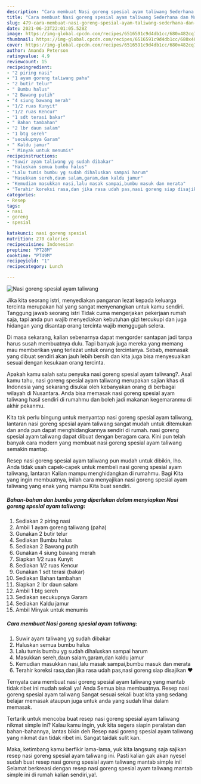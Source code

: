```yaml
---
description: "Cara membuat Nasi goreng spesial ayam taliwang Sederhana dan Mudah Dibuat"
title: "Cara membuat Nasi goreng spesial ayam taliwang Sederhana dan Mudah Dibuat"
slug: 479-cara-membuat-nasi-goreng-spesial-ayam-taliwang-sederhana-dan-mudah-dibuat
date: 2021-06-23T22:01:05.528Z
image: https://img-global.cpcdn.com/recipes/6516591c9d4db1cc/680x482cq70/nasi-goreng-spesial-ayam-taliwang-foto-resep-utama.jpg
thumbnail: https://img-global.cpcdn.com/recipes/6516591c9d4db1cc/680x482cq70/nasi-goreng-spesial-ayam-taliwang-foto-resep-utama.jpg
cover: https://img-global.cpcdn.com/recipes/6516591c9d4db1cc/680x482cq70/nasi-goreng-spesial-ayam-taliwang-foto-resep-utama.jpg
author: Amanda Peterson
ratingvalue: 4.9
reviewcount: 15
recipeingredient:
- "2 piring nasi"
- "1 ayam goreng taliwang paha"
- "2 butir telur"
- " Bumbu halus"
- "2 Bawang putih"
- "4 siung bawang merah"
- "1/2 ruas Kunyit"
- "1/2 ruas Kencur"
- "1 sdt terasi bakar"
- " Bahan tambahan"
- "2 lbr daun salam"
- "1 btg sereh"
- "secukupnya Garam"
- " Kaldu jamur"
- " Minyak untuk menumis"
recipeinstructions:
- "Suwir ayam taliwang yg sudah dibakar"
- "Haluskan semua bumbu halus"
- "Lalu tumis bumbu yg sudah dihaluskan sampai harum"
- "Masukkan sereh,daun salam,garam,dan kaldu jamur"
- "Kemudian masukkan nasi,lalu masak sampai,bumbu masuk dan merata"
- "Terahir koreksi rasa,dan jika rasa udah pas,nasi goreng siap disajikan ❤️"
categories:
- Resep
tags:
- nasi
- goreng
- spesial

katakunci: nasi goreng spesial 
nutrition: 270 calories
recipecuisine: Indonesian
preptime: "PT28M"
cooktime: "PT49M"
recipeyield: "1"
recipecategory: Lunch

---
```



![Nasi goreng spesial ayam taliwang](https://img-global.cpcdn.com/recipes/6516591c9d4db1cc/680x482cq70/nasi-goreng-spesial-ayam-taliwang-foto-resep-utama.jpg)

Jika kita seorang istri, menyediakan panganan lezat kepada keluarga tercinta merupakan hal yang sangat menyenangkan untuk kamu sendiri. Tanggung jawab seorang istri Tidak cuma mengerjakan pekerjaan rumah saja, tapi anda pun wajib menyediakan kebutuhan gizi tercukupi dan juga hidangan yang disantap orang tercinta wajib menggugah selera.

Di masa  sekarang, kalian sebenarnya dapat mengorder santapan jadi tanpa harus susah membuatnya dulu. Tapi banyak juga mereka yang memang mau memberikan yang terlezat untuk orang tercintanya. Sebab, memasak yang dibuat sendiri akan jauh lebih bersih dan kita juga bisa menyesuaikan sesuai dengan kesukaan orang tercinta. 



Apakah kamu salah satu penyuka nasi goreng spesial ayam taliwang?. Asal kamu tahu, nasi goreng spesial ayam taliwang merupakan sajian khas di Indonesia yang sekarang disukai oleh kebanyakan orang di berbagai wilayah di Nusantara. Anda bisa memasak nasi goreng spesial ayam taliwang hasil sendiri di rumahmu dan boleh jadi makanan kegemaranmu di akhir pekanmu.

Kita tak perlu bingung untuk menyantap nasi goreng spesial ayam taliwang, lantaran nasi goreng spesial ayam taliwang sangat mudah untuk ditemukan dan anda pun dapat menghidangkannya sendiri di rumah. nasi goreng spesial ayam taliwang dapat dibuat dengan beragam cara. Kini pun telah banyak cara modern yang membuat nasi goreng spesial ayam taliwang semakin mantap.

Resep nasi goreng spesial ayam taliwang pun mudah untuk dibikin, lho. Anda tidak usah capek-capek untuk membeli nasi goreng spesial ayam taliwang, lantaran Kalian mampu menghidangkan di rumahmu. Bagi Kita yang ingin membuatnya, inilah cara menyajikan nasi goreng spesial ayam taliwang yang enak yang mampu Kita buat sendiri.

<!--inarticleads1-->

##### Bahan-bahan dan bumbu yang diperlukan dalam menyiapkan Nasi goreng spesial ayam taliwang:

1. Sediakan 2 piring nasi
1. Ambil 1 ayam goreng taliwang (paha)
1. Gunakan 2 butir telur
1. Sediakan  Bumbu halus
1. Sediakan 2 Bawang putih
1. Gunakan 4 siung bawang merah
1. Siapkan 1/2 ruas Kunyit
1. Sediakan 1/2 ruas Kencur
1. Gunakan 1 sdt terasi (bakar)
1. Sediakan  Bahan tambahan
1. Siapkan 2 lbr daun salam
1. Ambil 1 btg sereh
1. Sediakan secukupnya Garam
1. Sediakan  Kaldu jamur
1. Ambil  Minyak untuk menumis




<!--inarticleads2-->

##### Cara membuat Nasi goreng spesial ayam taliwang:

1. Suwir ayam taliwang yg sudah dibakar
1. Haluskan semua bumbu halus
1. Lalu tumis bumbu yg sudah dihaluskan sampai harum
1. Masukkan sereh,daun salam,garam,dan kaldu jamur
1. Kemudian masukkan nasi,lalu masak sampai,bumbu masuk dan merata
1. Terahir koreksi rasa,dan jika rasa udah pas,nasi goreng siap disajikan ❤️




Ternyata cara membuat nasi goreng spesial ayam taliwang yang mantab tidak ribet ini mudah sekali ya! Anda Semua bisa membuatnya. Resep nasi goreng spesial ayam taliwang Sangat sesuai sekali buat kita yang sedang belajar memasak ataupun juga untuk anda yang sudah lihai dalam memasak.

Tertarik untuk mencoba buat resep nasi goreng spesial ayam taliwang nikmat simple ini? Kalau kamu ingin, yuk kita segera siapin peralatan dan bahan-bahannya, lantas bikin deh Resep nasi goreng spesial ayam taliwang yang nikmat dan tidak ribet ini. Sangat taidak sulit kan. 

Maka, ketimbang kamu berfikir lama-lama, yuk kita langsung saja sajikan resep nasi goreng spesial ayam taliwang ini. Pasti kalian gak akan nyesel sudah buat resep nasi goreng spesial ayam taliwang mantab simple ini! Selamat berkreasi dengan resep nasi goreng spesial ayam taliwang mantab simple ini di rumah kalian sendiri,ya!.

